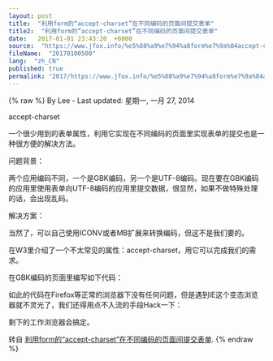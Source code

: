 ```yaml
---
layout: post
title:  "利用form的“accept-charset”在不同编码的页面间提交表单"
title2:  "利用form的“accept-charset”在不同编码的页面间提交表单"
date:   2017-01-01 23:43:20  +0800
source:  "https://www.jfox.info/%e5%88%a9%e7%94%a8form%e7%9a%84accept-charset%e5%9c%a8%e4%b8%8d%e5%90%8c%e7%bc%96%e7%a0%81%e7%9a%84%e9%a1%b5%e9%9d%a2%e9%97%b4%e6%8f%90%e4%ba%a4%e8%a1%a8%e5%8d%95-q-lee-lulu.html"
fileName:  "20170100500"
lang:  "zh_CN"
published: true
permalink: "2017/https://www.jfox.info/%e5%88%a9%e7%94%a8form%e7%9a%84accept-charset%e5%9c%a8%e4%b8%8d%e5%90%8c%e7%bc%96%e7%a0%81%e7%9a%84%e9%a1%b5%e9%9d%a2%e9%97%b4%e6%8f%90%e4%ba%a4%e8%a1%a8%e5%8d%95-q-lee-lulu.html"
---
```

{% raw %}
By Lee - Last updated: 星期一, 一月 27, 2014

accept-charset

一个很少用到的表单属性，利用它实现在不同编码的页面里实现表单的提交也是一种很方便的解决方法。

问题背景：

两个应用编码不同，一个是GBK编码，另一个是UTF-8编码。现在要在GBK编码的应用里使用表单向UTF-8编码的应用里提交数据，很显然，如果不做特殊处理的话，会出现乱码。

解决方案：

当然了，可以自己使用ICONV或者MB扩展来转换编码，但这不是我们要的。

在W3里介绍了一个不太常见的属性：accept-charset，用它可以完成我们的需求。

在GBK编码的页面里编写如下代码：

如此的代码在Firefox等正常的浏览器下没有任何问题，但是遇到IE这个变态浏览器就不灵光了，我们还得用点不入流的手段Hack一下：

剩下的工作浏览器会搞定。

转自 [利用form的“accept-charset”在不同编码的页面间提交表单](https://www.jfox.info/go.php?url=http://www.cnblogs.com/qleelulu/archive/2009/03/17/1414064.html).
{% endraw %}

